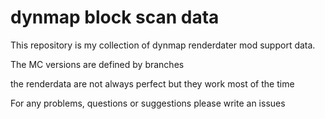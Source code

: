 # dynmap block scan data
This repository is my collection of dynmap renderdater mod support data.

The MC versions are defined by branches

the renderdata are not always perfect but they work most of the time 

For any problems, questions or suggestions please write an issues
